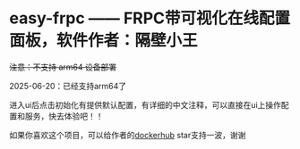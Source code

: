 # easy-frpc —— FRPC带可视化在线配置面板，软件作者：隔壁小王

<del>注意：不支持 arm64 设备部署

2025-06-20：已经支持arm64了

进入ui后点击初始化有提供默认配置，有详细的中文注释，可以直接在ui上操作配置和服务，快去体验吧！！

如果你喜欢这个项目，可以给作者的[dockerhub](https://hub.docker.com/r/qq918652593/easy-frpc) star支持一波，谢谢

